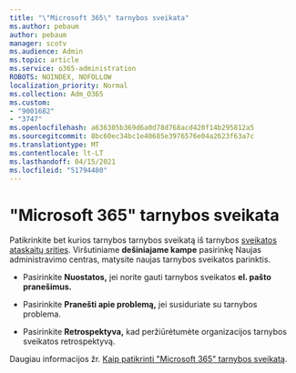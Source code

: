 ```yaml
---
title: "\"Microsoft 365\" tarnybos sveikata"
ms.author: pebaum
author: pebaum
manager: scotv
ms.audience: Admin
ms.topic: article
ms.service: o365-administration
ROBOTS: NOINDEX, NOFOLLOW
localization_priority: Normal
ms.collection: Adm_O365
ms.custom:
- "9001682"
- "3747"
ms.openlocfilehash: a636305b369d6a0d78d768acd420f14b295812a5
ms.sourcegitcommit: 8bc60ec34bc1e40685e3976576e04a2623f63a7c
ms.translationtype: MT
ms.contentlocale: lt-LT
ms.lasthandoff: 04/15/2021
ms.locfileid: "51794480"
---
```

# <a name="microsoft-365-service-health"></a>"Microsoft 365" tarnybos sveikata


Patikrinkite bet kurios tarnybos tarnybos sveikatą iš tarnybos [sveikatos ataskaitų srities](https://admin.microsoft.com/Adminportal/Home?source=applauncher#/servicehealth). Viršutiniame **dešiniajame kampe** pasirinkę Naujas administravimo centras, matysite naujas tarnybos sveikatos parinktis.

- Pasirinkite **Nuostatos,** jei norite gauti tarnybos sveikatos **el. pašto pranešimus.**

- Pasirinkite **Pranešti apie problemą,** jei susiduriate su tarnybos problema.

- Pasirinkite **Retrospektyva,** kad peržiūrėtumėte organizacijos tarnybos sveikatos retrospektyvą. 

Daugiau informacijos žr. [Kaip patikrinti "Microsoft 365" tarnybos sveikatą](https://docs.microsoft.com/office365/enterprise/view-service-health). 